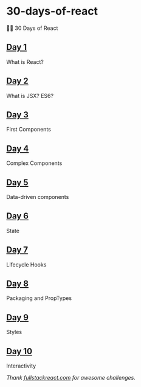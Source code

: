 # 30-days-of-react

🌲🚀 30 Days of React

## [Day 1](https://github.com/cuongw/30-days-of-react/tree/master/day1)

What is React?

## [Day 2](https://github.com/cuongw/30-days-of-react/tree/master/day2)

What is JSX? ES6?

## [Day 3](https://github.com/cuongw/30-days-of-react/tree/master/day3)

First Components

## [Day 4](https://github.com/cuongw/30-days-of-react/tree/master/day4)

Complex Components

## [Day 5](https://github.com/cuongw/30-days-of-react/tree/master/day5)

Data-driven components

## [Day 6](https://github.com/cuongw/30-days-of-react/tree/master/day6)

State

## [Day 7](https://github.com/cuongw/30-days-of-react/tree/master/day7)

Lifecycle Hooks

## [Day 8](https://github.com/cuongw/30-days-of-react/tree/master/day8)

Packaging and PropTypes

## [Day 9](https://github.com/cuongw/30-days-of-react/tree/master/day9)

Styles

## [Day 10](https://github.com/cuongw/30-days-of-react/tree/master/day10)

Interactivity

_Thank [fullstackreact.com](https://www.fullstackreact.com/30-days-of-react/) for awesome challenges._
